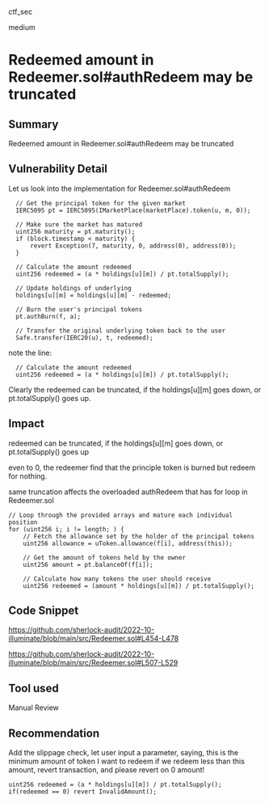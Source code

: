 ctf_sec

medium

# Redeemed amount in Redeemer.sol#authRedeem may be truncated

## Summary

Redeemed amount in Redeemer.sol#authRedeem may be truncated

## Vulnerability Detail

Let us look into the implementation for Redeemer.sol#authRedeem

```solidity
  // Get the principal token for the given market
  IERC5095 pt = IERC5095(IMarketPlace(marketPlace).token(u, m, 0));

  // Make sure the market has matured
  uint256 maturity = pt.maturity();
  if (block.timestamp < maturity) {
      revert Exception(7, maturity, 0, address(0), address(0));
  }

  // Calculate the amount redeemed
  uint256 redeemed = (a * holdings[u][m]) / pt.totalSupply();

  // Update holdings of underlying
  holdings[u][m] = holdings[u][m] - redeemed;
  
  // Burn the user's principal tokens
  pt.authBurn(f, a);
  
  // Transfer the original underlying token back to the user
  Safe.transfer(IERC20(u), t, redeemed);
```

note the line:

```solidity
  // Calculate the amount redeemed
  uint256 redeemed = (a * holdings[u][m]) / pt.totalSupply();
```

Clearly the redeemed can be truncated, if the holdings[u][m] goes down, or pt.totalSupply() goes up.

## Impact

redeemed can be truncated, if the holdings[u][m] goes down, or pt.totalSupply() goes up

even to 0, the redeemer find that the principle token is burned but redeem for nothing.

same truncation affects the overloaded authRedeem that has for loop in Redeemer.sol

```solidity
// Loop through the provided arrays and mature each individual position
for (uint256 i; i != length; ) {
    // Fetch the allowance set by the holder of the principal tokens
    uint256 allowance = uToken.allowance(f[i], address(this));

    // Get the amount of tokens held by the owner
    uint256 amount = pt.balanceOf(f[i]);

    // Calculate how many tokens the user should receive
    uint256 redeemed = (amount * holdings[u][m]) / pt.totalSupply();
```

## Code Snippet

https://github.com/sherlock-audit/2022-10-illuminate/blob/main/src/Redeemer.sol#L454-L478

https://github.com/sherlock-audit/2022-10-illuminate/blob/main/src/Redeemer.sol#L507-L529

## Tool used

Manual Review

## Recommendation

Add the slippage check, let user input a parameter, saying, this is the minimum amount of token I want to redeem if we redeem less than this amount, revert transaction, and please revert on 0 amount!

```solidity
uint256 redeemed = (a * holdings[u][m]) / pt.totalSupply();
if(redeemed == 0) revert InvalidAmount();
```
